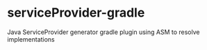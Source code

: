 # serviceProvider-gradle
Java ServiceProvider generator gradle plugin using ASM to resolve implementations
